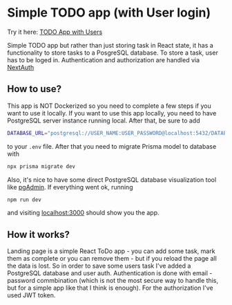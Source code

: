 # Simple TODO app (with User login)

Try it here: [TODO App with Users](https://todo-nextjs-auth.vercel.app/)

Simple TODO app but rather than just storing task in React state, it has a functionality to store tasks to a PosgreSQL database. To store a task, user has to be loged in. Authentication and authorization are handled via [NextAuth](https://next-auth.js.org/)

## How to use?

This app is NOT Dockerized so you need to complete a few steps if you want to use it locally.
If you want to use this app locally, you need to have PostgreSQL server instance running local. After that, be sure to add

```bash
DATABASE_URL="postgresql://USER_NAME:USER_PASSWORD@localhost:5432/DATABASE_NAME?schema=public"
```

to your `.env` file. After that you need to migrate Prisma model to database with

```bash
npx prisma migrate dev
```

Also, it's nice to have some direct PostgreSQL database visualization tool like [pgAdmin](https://www.pgadmin.org/).
If everything went ok, running

```bash
npm run dev
```

and visiting [localhost:3000](localhost:3000) should show you the app.

## How it works?

Landing page is a simple React ToDo app - you can add some task, mark them as complete or you can remove them - but if you reload the page all the data is lost. So in order to save some users task I've added a PostgreSQL database and user auth. Authentication is done with email - password commbination (which is not the most secure way to handle this, but for a simple app like that I think is enough). For the authorization I've used JWT token.
